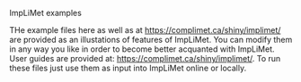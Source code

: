 ImpLiMet examples


THe example files here as well as at https://complimet.ca/shiny/implimet/ are provided as an illustations of features of ImpLiMet. You can modify them in any way you like in order to become better acquanted with ImpLiMet. User guides are provided at: https://complimet.ca/shiny/implimet/. To run these files just use them as input into ImpLiMet online or locally. 
